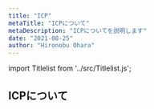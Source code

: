 ```yaml
---
title: "ICP"
metaTitle: "ICPについて"
metaDescription: "ICPについてを説明します"
date: "2021-08-25"
author: "Hironobu Ohara"
---
```


import Titlelist from '../src/Titlelist.js';

## ICPについて

<!-- 
query MyQuery {
  allMarkdownRemark(
    filter: {fileAbsolutePath: {regex: "/ICP/"}}
    sort: {fields: fileAbsolutePath, order: ASC}
  ) {
    nodes {
      frontmatter {
        title
        metaTitle
        metaDescription
        date(formatString: "yyyy/MM/DD")
        author       
      }
      fileAbsolutePath
    }
  }
}
-->

<Titlelist 
    metaTitle="SSL Certificates ServiceのQ&A"
    metaDescription="Alibaba Cloud SSL Certificates Serviceのよくある質問と申請過程の解説"
    url="https://pangsen.github.io/help/ICP/ICP_001_Q&A"
    imageurl="https://raw.githubusercontent.com/sbcloud/help/master/content/ICP/ICP_images_26006613536663900/20200317183954.jpg"
    date="2020/04/19"
    author="SBC engineer blog"
/>

<Titlelist 
    metaTitle="中国サイバーセキュリティ対策 Part1"
    metaDescription="Security Center の Baseline Check を利用した中国サイバーセキュリティ法のサイバーセキュリティ等級保護2.0対策"
    url="https://pangsen.github.io/help/ICP/ICP_002_BaselineCheck"
    imageurl="https://raw.githubusercontent.com/sbcloud/help/master/content/ICP/ICP_images_26006613462854600/20191108122409.png"
    date="2019/11/08"
    author="吉村 真輝"
/>

<Titlelist 
    metaTitle="中国サイバーセキュリティ対策 Part2"
    metaDescription="中国の「密码法(暗号法)」と中国サイバーセキュリティ法における暗号化対策"
    url="https://pangsen.github.io/help/ICP/ICP_003_SecretCodeLaw"
    imageurl="https://www.softbank.jp/biz/services/platform/alibabacloud/solution/china/cybersecurity/_jcr_content/root/responsivegrid/container_1081672317/container/container/image/.coreimg.100.2000.png/1630904019871/img-alibaba-cybersecurity-09.png"
    date="2020/01/10"
    author="吉村 真輝"
/>

